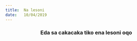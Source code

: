 ```yaml
---
title:  Na lesoni
date:   10/04/2019
---
```


### <center>Eda sa cakacaka tiko ena lesoni oqo</center>